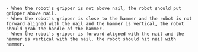 
    - When the robot's gripper is not above nail, the robot should put gripper above nail.
    - When the robot's gripper is close to the hammer and the robot is not forward aligned with the nail and the hammer is vertical, the robot should grab the handle of the hammer.
    - When the robot's gripper is forward aligned with the nail and the hammer is vertical with the nail, the robot should hit nail with hammer.